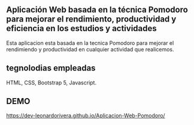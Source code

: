 ## Aplicación Web basada en la técnica Pomodoro para mejorar el rendimiento, productividad y eficiencia en los estudios y actividades
Esta aplicacion esta basada en la tecnica Pomodoro para mejorar el rendimiendo y productividad en cualquier actividad que realicemos.
## tegnolodias empleadas
HTML, CSS, Bootstrap 5, Javascript.

## DEMO 
https://dev-leonardorivera.github.io/Aplicacion-Web-Pomodoro/
